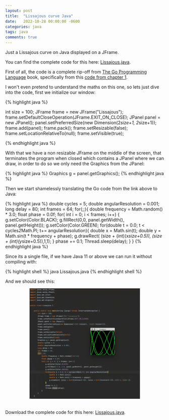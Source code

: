 ```yaml
---
layout: post
title:  "Lissajous curve Java"
date:   2022-10-28 00:00:00 -0600
categories: java
tags: java
comments: true
---
```


Just a Lissajous curve on Java displayed on a JFrame.

You can find the complete code for this here: [Lissajous.java][Lissajous.java].

First of all, the code is a complete rip-off from [The Go Programming Language][The Go Programming Language] book, specifically from this [code from chapter 1][Lissajous.go].

I won't even pretend to understand the maths on this one, so lets just dive into the code, first we initialize our window:

{% highlight java %}

int size = 100;
JFrame frame = new JFrame("Lissajous");
frame.setDefaultCloseOperation(JFrame.EXIT_ON_CLOSE);
JPanel panel = new JPanel();
panel.setPreferredSize(new Dimension(2*size+1, 2*size+1));
frame.add(panel);
frame.pack();
frame.setResizable(false);
frame.setLocationRelativeTo(null);
frame.setVisible(true);

{% endhighlight java %}

With that we have a non resizable JFrame on the middle of the screen, that terminates the program when closed which contains a JPanel where we can draw, in order to do so we only need the Graphics from the JPanel:

{% highlight java %}
Graphics g = panel.getGraphics();
{% endhighlight java %}

Then we start shamelessly translating the Go code from the link above to Java:

{% highlight java %}
double cycles = 5;
double angularResolution = 0.001;
long delay = 80;
int frames = 64;
for(;;){
    double frequency = Math.random() * 3.0;
    float phase = 0.0f;
    for( int i = 0; i < frames; i++) {
        g.setColor(Color.BLACK);
        g.fillRect(0,0, panel.getWidth(), panel.getHeight());
        g.setColor(Color.GREEN);
        for(double t = 0.0; t < cycles*2*Math.PI; t+= angularResolution){
            double x = Math.sin(t);
            double y = Math.sin(t * frequency + phase);
            g.drawRect( (size + (int)(x*size+0.5)), (size + (int)(y*size+0.5)),1,1);
        }
        phase += 0.1;
        Thread.sleep(delay);
    }
}
{% endhighlight java %}

Since its a single file, if we have Java 11 or above we can run it without compiling with:

{% highlight shell %}
java Lissajous.java
{% endhighlight shell %}

And we should see this:

<div style="text-align: center;">
<a href="/assets/images/lissajous-curve-java/lissajous-curve-java.gif">
<img src="/assets/images/lissajous-curve-java/lissajous-curve-java.gif" alt="lissajous-curve-java" width="350" height="350">
</a>
</div>
<br/>



Download the complete code for this here: [Lissajous.java][Lissajous.java].

[Lissajous.java]:https://github.com/jsedano/examples/blob/main/java-snippets/Lissajous.java
[The Go Programming Language]:https://www.gopl.io
[Lissajous.go]:https://github.com/adonovan/gopl.io/blob/master/ch1/lissajous/main.go
